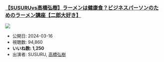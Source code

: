 ### [【SUSURUvs高橋弘樹】ラーメンは健康食？ビジネスパーソンのためのラーメン講座【二郎大好き】](https://www.youtube.com/watch?v=iW-xlAE6quM)
[![](https://img.youtube.com/vi/iW-xlAE6quM/sddefault.jpg)](https://www.youtube.com/watch?v=iW-xlAE6quM)
-   公開日: 2024-03-16
-   視聴数: 94,860
-   **いいね数: 1,250**
-   出演者: SUSURU, [高橋弘樹](/rehacq_fan/people/高橋弘樹 "wikilink")

